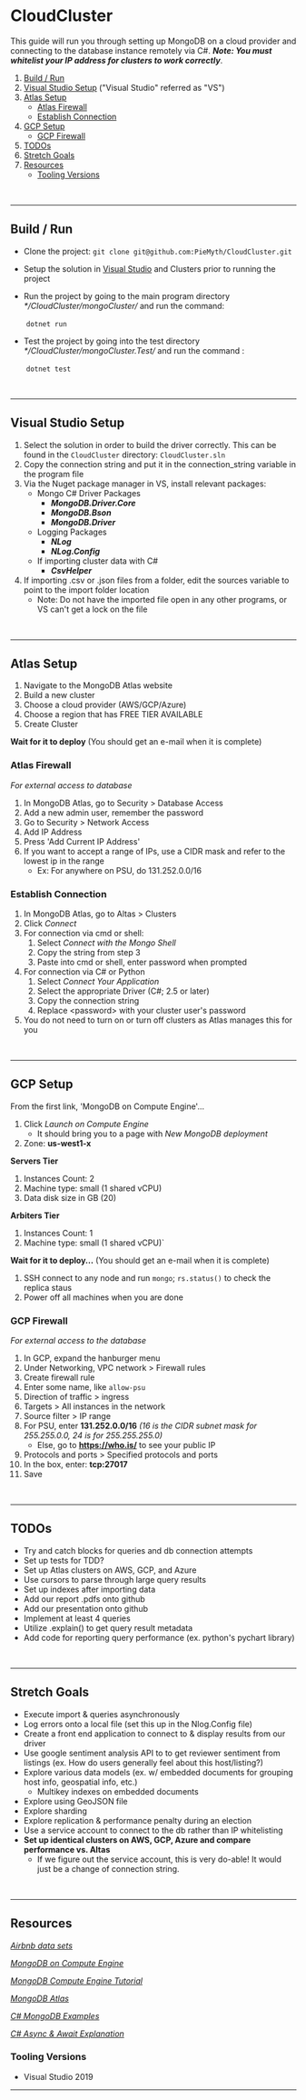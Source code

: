 # CloudCluster

This guide will run you through setting up MongoDB on a cloud provider and connecting to the database instance remotely via C#. _**Note: You must whitelist your IP address for clusters to work correctly**_.

1. [Build / Run](#Build-/-Run)
2. [Visual Studio Setup](#Visual-Studio-Setup) ("Visual Studio" referred as "VS")
3. [Atlas Setup](#Atlas-Setup)
    * [Atlas Firewall](#Atlas-Firewall)
    * [Establish Connection](#Establish-Connection)
4. [GCP Setup](#GCP-Setup)
    * [GCP Firewall](#GCP-Firewall)
5. [TODOs](#TODOs)
6. [Stretch Goals](#Stretch-Goals)
7. [Resources](#Resources)
    * [Tooling Versions](#Tooling-Versions)

<br>
<hr/>

## Build / Run
* Clone the project: `git clone git@github.com:PieMyth/CloudCluster.git`

* Setup the solution in [Visual Studio](#Visual-Studio-Setup) and Clusters prior to running the project

* Run the project by going to the main program directory *\*/CloudCluster/mongoCluster/* and run the command:  

  ​    `dotnet run`

* Test the project by going into the test directory *\*/CloudCluster/mongoCluster.Test/* and run the command :  

  ​    `dotnet test`
<br>
<hr/>

## Visual Studio Setup
1. Select the solution in order to build the driver correctly. This can be found in the `CloudCluster` directory: `CloudCluster.sln`
2. Copy the connection string and put it in the connection_string variable in the program file
3. Via the Nuget package manager in VS, install relevant packages:
    - Mongo C# Driver Packages
      * ***MongoDB.Driver.Core***
      * ***MongoDB.Bson***
      * ***MongoDB.Driver***
    - Logging Packages
      - ***NLog***
      - ***NLog.Config***
    - If importing cluster data with C#
      - ***CsvHelper***
4. If importing .csv or .json files from a folder, edit the sources variable to point to the import folder location
    - Note: Do not have the imported file open in any other programs, or VS can't get a lock on the file
<br>
<hr/>

## Atlas Setup
1. Navigate to the MongoDB Atlas website
1. Build a new cluster
1. Choose a cloud provider (AWS/GCP/Azure)
1. Choose a region that has FREE TIER AVAILABLE
1. Create Cluster

**Wait for it to deploy**
(You should get an e-mail when it is complete)

### Atlas Firewall
*For external access to database*
1. In MongoDB Atlas, go to Security > Database Access
1. Add a new admin user, remember the password
1. Go to Security > Network Access
1. Add IP Address
1. Press 'Add Current IP Address'
1. If you want to accept a range of IPs, use a CIDR mask and refer to the lowest ip in the range
      - Ex: For anywhere on PSU, do 131.252.0.0/16

### Establish Connection
1. In MongoDB Atlas, go to Altas > Clusters
1. Click *Connect*
1. For connection via cmd or shell:
      1. Select *Connect with the Mongo Shell*
      1. Copy the string from step 3
      1. Paste into cmd or shell, enter password when prompted
1. For connection via C# or Python
      1. Select *Connect Your Application*
      1. Select the appropriate Driver (C#; 2.5 or later)
      1. Copy the connection string
      1. Replace \<password\> with your cluster user's password
1. You do not need to turn on or turn off clusters as Atlas manages this for you
<br>
<hr/>

## GCP Setup
From the first link, 'MongoDB on Compute Engine'...
1. Click *Launch on Compute Engine*
    - It should bring you to a page with *New MongoDB deployment*
1. Zone: **us-west1-x**

**Servers Tier**
1. Instances Count: 2
1. Machine type: small (1 shared vCPU)
1. Data disk size in GB (20)

**Arbiters Tier**
1. Instances Count: 1
1. Machine type: small (1 shared vCPU)`

**Wait for it to deploy...**
(You should get an e-mail when it is complete)

1. SSH connect to any node and run `mongo`; `rs.status()` to check the replica staus
1. Power off all machines when you are done

### GCP Firewall
*For external access to the database*

1. In GCP, expand the hanburger menu
1. Under Networking, VPC network > Firewall rules
1. Create firewall rule
1. Enter some name, like `allow-psu`
1. Direction of traffic > ingress
1. Targets > All instances in the network
1. Source filter > IP range
1. For PSU, enter **131.252.0.0/16** _(16 is the CIDR subnet mask for 255.255.0.0, 24 is for 255.255.255.0)_
    - Else, go to **https://who.is/** to see your public IP
1. Protocols and ports > Specified protocols and ports
1. In the box, enter: **tcp:27017**
1. Save
<br>
<hr/>

## TODOs
- Try and catch blocks for queries and db connection attempts
- Set up tests for TDD?
- Set up Atlas clusters on AWS, GCP, and Azure
- Use cursors to parse through large query results
- Set up indexes after importing data
- Add our report .pdfs onto github
- Add our presentation onto github
- Implement at least 4 queries
- Utilize .explain() to get query result metadata
- Add code for reporting query performance (ex. python's pychart library)
<br>
<hr/>

## Stretch Goals
- Execute import & queries asynchronously
- Log errors onto a local file (set this up in the Nlog.Config file)
- Create a front end application to connect to & display results from our driver
- Use google sentiment analysis API to to get  reviewer sentiment from listings (ex. How do users generally feel about this host/listing?)
- Explore various data models (ex. w/ embedded documents for grouping host info, geospatial info, etc.)
    - Multikey indexes on embedded documents
- Explore using GeoJSON file
- Explore sharding
- Explore replication & performance penalty during an election
- Use a service account to connect to the db rather than IP whitelisting
- **Set up identical clusters on AWS, GCP, Azure and compare performance vs. Altas**
    - If we figure out the service account, this is very do-able! It would just be a change of connection string.
<br>
<hr/>

## Resources
<i>

[Airbnb data sets](http://insideairbnb.com/get-the-data.html)

[MongoDB on Compute Engine](https://console.cloud.google.com/marketplace/details/click-to-deploy-images/mongodb)

[MongoDB Compute Engine Tutorial](https://blog.codecentric.de/en/2018/03/cloud-launcher-mongodb-google-compute-engine/)

[MongoDB Atlas](https://cloud.mongodb.com)

[C# MongoDB Examples](https://www.codementor.io/pmbanugo/working-with-mongodb-in-net-1-basics-g4frivcvz)

[C# Async & Await Explanation](https://docs.microsoft.com/en-us/dotnet/csharp/programming-guide/concepts/async/)

</i>

### Tooling Versions
* Visual Studio 2019
<hr/>
